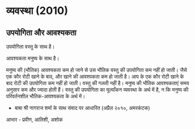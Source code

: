 # व्यवस्था (2010)

## उपयोगिता और आवश्यकता

उपयोगिता वस्तु के साथ है।  
  
आवश्यकता मनुष्य के साथ है।  
  
मनुष्य की (भौतिक) आवश्यकता कम हो जाने से उस भौतिक वस्तु की उपयोगिता कम नहीं हो
जाती। जैसे एक कौर रोटी खाने के बाद, और खाने की आवश्यकता कम हो जाती है। आप के एक
कौर रोटी खाने के बाद रोटी की उपयोगिता कम नहीं हो जाती। वस्तु की गलती नहीं है।
मनुष्य की भौतिक आवश्यकताएं समय अनुसार कम और ज्यादा होती हैं। वस्तु की उपयोगिता का
मूल्याँकन व्यवस्था के अर्थ में है, न कि मनुष्य की परिवर्तनशील भौतिक-आवश्यकता के अर्थ
में।   
  
- बाबा श्री नागराज शर्मा के साथ संवाद पर आधारित (अप्रैल २०१०, अमरकंटक)  
  
आभार - प्रवीण, आतिशी, अशोक
